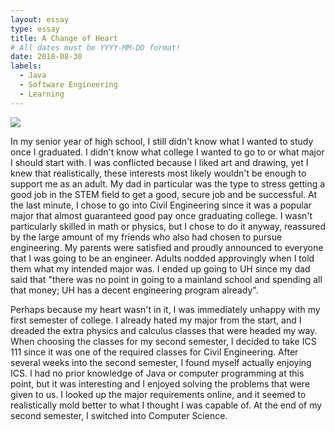 ```yaml
---
layout: essay
type: essay
title: A Change of Heart
# All dates must be YYYY-MM-DD format!
date: 2018-08-30
labels:
  - Java
  - Software Engineering
  - Learning
---
```


<img class="ui tiny left circular floated image" src="../images/paintbrushes.jpg">

In my senior year of high school, I still didn't know what I wanted to study once I graduated. I didn't know what college I wanted to go to or what major I should start with. I was conflicted because I liked art and drawing, yet I knew that realistically, these interests most likely wouldn't be enough to support me as an adult. My dad in particular was the type to stress getting a good job in the STEM field to get a good, secure job and be successful.  At the last minute, I chose to go into Civil Engineering since it was a popular major that almost guaranteed good pay once graduating college. I wasn't particularly skilled in math or physics, but I chose to do it anyway, reassured by the large amount of my friends who also had chosen to pursue engineering. My parents were satisfied and proudly announced to everyone that I was going to be an engineer. Adults nodded approvingly when I told them what my intended major was. I ended up going to UH since my dad said that "there was no point in going to a mainland school and spending all that money; UH has a decent engineering program already". 

Perhaps because my heart wasn't in it, I was immediately unhappy with my first semester of college. I already hated my major from the start, and I dreaded the extra physics and calculus classes that were headed my way. When choosing the classes for my second semester, I decided to take ICS 111 since it was one of the required classes for Civil Engineering. After several weeks into the second semester, I found myself actually enjoying ICS. I had no prior knowledge of Java or computer programming at this point, but it was interesting and I enjoyed solving the problems that were given to us. I looked up the major requirements online, and it seemed to realistically mold better to what I thought I was capable of. At the end of my second semester, I switched into Computer Science.


